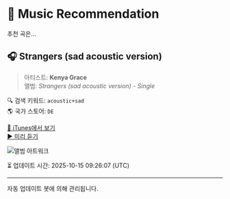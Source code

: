 
# 🎵 Music Recommendation

추천 곡은...

## 🎧 Strangers (sad acoustic version)  
> 아티스트: **Kenya Grace**  
> 앨범: _Strangers (sad acoustic version) - Single_  

🔍 검색 키워드: `acoustic+sad`  
🌎 국가 스토어: `DE`

[🔗 iTunes에서 보기](https://music.apple.com/de/album/strangers-sad-acoustic-version/1713315948?i=1713315959&uo=4)  
[▶️ 미리 듣기](https://audio-ssl.itunes.apple.com/itunes-assets/AudioPreview116/v4/81/e6/70/81e67042-8fd1-929a-1a29-f8b5f27da50e/mzaf_410916002567012295.plus.aac.p.m4a)

![앨범 아트워크](https://is1-ssl.mzstatic.com/image/thumb/Music126/v4/21/94/2b/21942bf2-796d-bf37-e142-2eebbabe62ee/054391357526.jpg/100x100bb.jpg)

⏳ 업데이트 시간: 2025-10-15 09:26:07 (UTC)

---
자동 업데이트 봇에 의해 관리됩니다.
